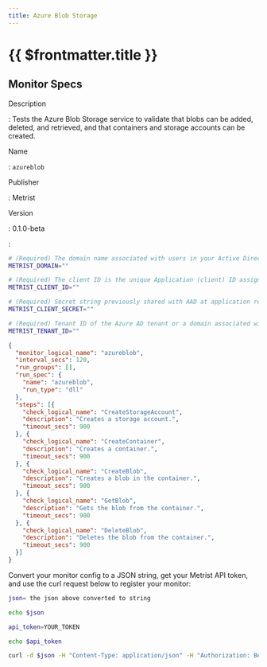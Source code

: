 ```yaml
---
title: Azure Blob Storage
---
```


# {{ $frontmatter.title }}

## Monitor Specs

Description

: Tests the Azure Blob Storage service to validate that blobs can be added, deleted, and retrieved, and that containers and storage accounts can be created.

Name

: `azureblob`

Publisher

: Metrist

Version

: 0.1.0-beta

: &nbsp;


<!--@include: /parts/_1.md-->


<!--@include: /parts/_2.md-->


<!--@include: /parts/_3.md-->


```sh
# (Required) The domain name associated with users in your Active Directory. Example: metrist.io.
METRIST_DOMAIN=""

# (Required) The client ID is the unique Application (client) ID assigned to your app by Azure AD when the app was registered. You can find the Application (Client) ID in your Azure subscription by Azure AD => Enterprise applications => Application ID.
METRIST_CLIENT_ID=""

# (Required) Secret string previously shared with AAD at application registration to prove the identity of the application (the client) requesting the tokens.
METRIST_CLIENT_SECRET=""

# (Required) Tenant ID of the Azure AD tenant or a domain associated with this Azure AD tenant, in order to sign-in a user of a specific organization only.
METRIST_TENANT_ID=""
```

<!--@include: /parts/tips_env-vars.md -->


<!--@include: /parts/_4.md-->


```json
{
  "monitor_logical_name": "azureblob",
  "interval_secs": 120,
  "run_groups": [],
  "run_spec": {
    "name": "azureblob",
    "run_type": "dll"
  },
  "steps": [{
    "check_logical_name": "CreateStorageAccount",
    "description": "Creates a storage account.",
    "timeout_secs": 900
  }, {
    "check_logical_name": "CreateContainer",
    "description": "Creates a container.",
    "timeout_secs": 900
  }, {
    "check_logical_name": "CreateBlob",
    "description": "Creates a blob in the container.",
    "timeout_secs": 900
  }, {
    "check_logical_name": "GetBlob",
    "description": "Gets the blob from the container.",
    "timeout_secs": 900
  }, {
    "check_logical_name": "DeleteBlob",
    "description": "Deletes the blob from the container.",
    "timeout_secs": 900
  }]
}
```




Convert your monitor config to a JSON string, get your Metrist API token, and use the curl request below to register your monitor:

```sh
json= the json above converted to string

echo $json

api_token=YOUR_TOKEN

echo $api_token

curl -d $json -H "Content-Type: application/json" -H "Authorization: Bearer $api_token" 'https://app.metrist.io/api/v0/monitor-config'

```

<!--@include: /parts/tips_api.md-->


<!--@include: /parts/_5.md-->


<!--@include: /parts/result.md-->